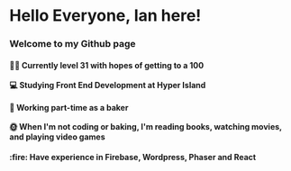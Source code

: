 <h1>Hello Everyone, Ian here!</h1> 
  
  <h3>Welcome to my Github page</h3>

<h4>🏳️‍🌈 Currently level 31 with hopes of getting to a 100<br> 
  <br>
💻 Studying Front End Development at Hyper Island</br>
  <br>
🥐 Working part-time as a baker<br>
  <br>
🌞 When I'm not coding or baking, I'm reading books, watching movies, and playing video games<br></h4>
   <h4>  :fire: Have experience in Firebase, Wordpress, Phaser and React
      </h4>
